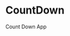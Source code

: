 # CountDown
 Count Down App
     
          
                                                     
                                                                
                                                
                                    
                         
            
      
       
 
